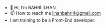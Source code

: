 - 👋 Hi, I’m BAHRİ İLHAN
- 📫 How to reach me ilhanbahri4@gmail.com
- I am training to be a Front-End developer.
